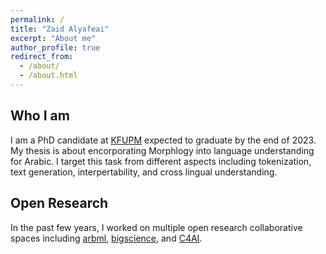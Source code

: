 ```yaml
---
permalink: /
title: "Zaid Alyafeai"
excerpt: "About me"
author_profile: true
redirect_from: 
  - /about/
  - /about.html
---
```


## Who I am
I am a PhD candidate at [KFUPM](http://www.kfupm.edu.sa/Default.aspx) expected to graduate by the end of 2023. My thesis is about encorporating Morphlogy into language understanding for Arabic. I target this task from different aspects including tokenization, text generation, interpertability, and cross lingual understanding. 

## Open Research
In the past few years, I worked on multiple open research collaborative spaces including [arbml](https://arbml.github.io/website/), [bigscience](https://bigscience.huggingface.co/), and [C4AI](https://cohere.for.ai/).

